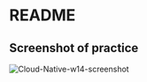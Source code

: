# README
## Screenshot of practice
![Cloud-Native-w14-screenshot](https://user-images.githubusercontent.com/90389266/169449102-c9ab2ab4-569b-4c87-a8ed-347bf91bfef5.png)
